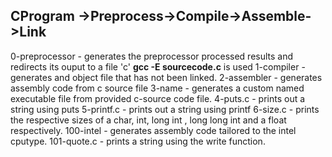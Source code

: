 ## CProgram ->Preprocess->Compile->Assemble->Link

0-preprocessor - generates the preprocessor processed results and redirects its ouput to a file 'c' **gcc -E sourcecode.c** is used
1-compiler - generates and object file that has not been linked.
2-assembler - generates assembly code from c source file
3-name - generates a custom named executable file from provided c-source code file.
4-puts.c - prints out a string using puts 
5-printf.c - prints out a string using printf
6-size.c - prints the respective sizes of a char, int, long int , long long int and a float respectively.
100-intel - generates assembly code tailored to the intel cputype.
101-quote.c - prints a string using the write function.

